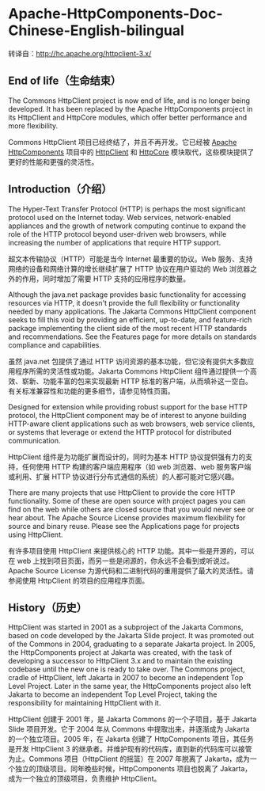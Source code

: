 # Apache-HttpComponents-Doc-Chinese-English-bilingual

转译自：http://hc.apache.org/httpclient-3.x/

## End of life（生命结束）

The Commons HttpClient project is now end of life, and is no longer being developed. It has been replaced by the Apache HttpComponents project in its HttpClient and HttpCore modules, which offer better performance and more flexibility.

Commons HttpClient 项目已经终结了，并且不再开发。它已经被 [Apache HttpComponents](https://github.com/clxering/Apache-HttpComponents-Doc-Chinese-English-bilingual/tree/master/Apache-HttpComponents) 项目中的 [HttpClient](https://github.com/clxering/Apache-HttpComponents-Doc-Chinese-English-bilingual/tree/master/HttpClient) 和 [HttpCore](https://github.com/clxering/Apache-HttpComponents-Doc-Chinese-English-bilingual/tree/master/HttpCore) 模块取代，这些模块提供了更好的性能和更强的灵活性。

## Introduction（介绍）

The Hyper-Text Transfer Protocol (HTTP) is perhaps the most significant protocol used on the Internet today. Web services, network-enabled appliances and the growth of network computing continue to expand the role of the HTTP protocol beyond user-driven web browsers, while increasing the number of applications that require HTTP support.

超文本传输协议（HTTP）可能是当今 Internet 最重要的协议。Web 服务、支持网络的设备和网络计算的增长继续扩展了 HTTP 协议在用户驱动的 Web 浏览器之外的作用，同时增加了需要 HTTP 支持的应用程序的数量。

Although the java.net package provides basic functionality for accessing resources via HTTP, it doesn't provide the full flexibility or functionality needed by many applications. The Jakarta Commons HttpClient component seeks to fill this void by providing an efficient, up-to-date, and feature-rich package implementing the client side of the most recent HTTP standards and recommendations. See the Features page for more details on standards compliance and capabilities.

虽然 java.net 包提供了通过 HTTP 访问资源的基本功能，但它没有提供大多数应用程序所需的灵活性或功能。Jakarta Commons HttpClient 组件通过提供一个高效、崭新、功能丰富的包来实现最新 HTTP 标准的客户端，从而填补这一空白。有关标准兼容性和功能的更多细节，请参见特性页面。

Designed for extension while providing robust support for the base HTTP protocol, the HttpClient component may be of interest to anyone building HTTP-aware client applications such as web browsers, web service clients, or systems that leverage or extend the HTTP protocol for distributed communication.

HttpClient 组件是为功能扩展而设计的，同时为基本 HTTP 协议提供强有力的支持，任何使用 HTTP 构建的客户端应用程序（如 web 浏览器、web 服务客户端或利用、扩展 HTTP 协议进行分布式通信的系统）的人都可能对它感兴趣。

There are many projects that use HttpClient to provide the core HTTP functionality. Some of these are open source with project pages you can find on the web while others are closed source that you would never see or hear about. The Apache Source License provides maximum flexibility for source and binary reuse. Please see the Applications page for projects using HttpClient.

有许多项目使用 HttpClient 来提供核心的 HTTP 功能。其中一些是开源的，可以在 web 上找到项目页面，而另一些是闭源的，你永远不会看到或听说过。Apache Source License 为源代码和二进制代码的重用提供了最大的灵活性。请参阅使用 HttpClient 的项目的应用程序页面。

## History（历史）

HttpClient was started in 2001 as a subproject of the Jakarta Commons, based on code developed by the Jakarta Slide project. It was promoted out of the Commons in 2004, graduating to a separate Jakarta project. In 2005, the HttpComponents project at Jakarta was created, with the task of developing a successor to HttpClient 3.x and to maintain the existing codebase until the new one is ready to take over. The Commons project, cradle of HttpClient, left Jakarta in 2007 to become an independent Top Level Project. Later in the same year, the HttpComponents project also left Jakarta to become an independent Top Level Project, taking the responsibility for maintaining HttpClient with it.

HttpClient 创建于 2001 年，是 Jakarta Commons 的一个子项目，基于 Jakarta Slide 项目开发。它于 2004 年从 Commons 中提取出来，并逐渐成为 Jakarta 的一个独立项目。2005 年，在 Jakarta 创建了 HttpComponents 项目，其任务是开发 HttpClient 3 的继承者。并维护现有的代码库，直到新的代码库可以接管为止。Commons 项目（HttpClient 的摇篮）在 2007 年脱离了 Jakarta，成为一个独立的顶级项目。同年晚些时候，HttpComponents 项目也脱离了 Jakarta，成为一个独立的顶级项目，负责维护 HttpClient。
